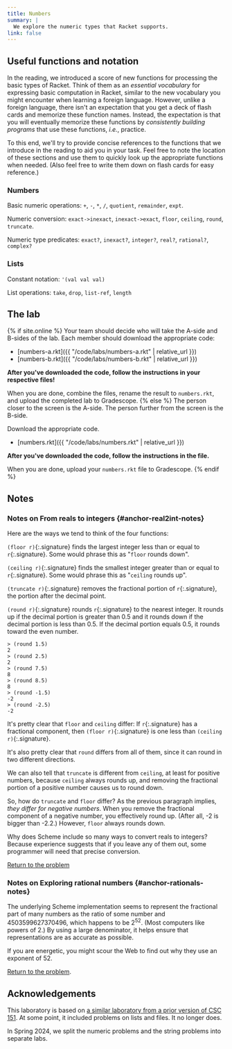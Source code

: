 ```yaml
---
title: Numbers
summary: |
  We explore the numeric types that Racket supports.
link: false
---
```


## Useful functions and notation

In the reading, we introduced a score of new functions for processing the basic types of Racket.
Think of them as an *essential vocabulary* for expressing basic computation in Racket, similar to the new vocabulary you might encounter when learning a foreign language.
However, unlike a foreign language, there isn't an expectation that you get a deck of flash cards and memorize these function names.
Instead, the expectation is that you will eventually memorize these functions by *consistently building programs* that use these functions, *i.e.*, practice.

To this end, we'll try to provide concise references to the functions that we introduce in the reading to aid you in your task.
Feel free to note the location of these sections and use them to quickly look up the appropriate functions when needed.
(Also feel free to write them down on flash cards for easy reference.)

### Numbers

Basic numeric operations: `+`, `-`, `*`, `/`, `quotient`, `remainder`,
`expt`.

Numeric conversion: `exact->inexact`, `inexact->exact`, `floor`,
`ceiling`, `round`, `truncate`.

Numeric type predicates: `exact?`, `inexact?`, `integer?`, `real?`,
`rational?`, `complex?`

### Lists

Constant notation: `'(val val val)`

List operations: `take`, `drop`, `list-ref`, `length`

## The lab

{% if site.online %}
Your team should decide who will take the A-side and B-sides of the lab.
Each member should download the appropriate code:

+ [numbers-a.rkt]({{ "/code/labs/numbers-a.rkt" | relative_url }})
+ [numbers-b.rkt]({{ "/code/labs/numbers-b.rkt" | relative_url }})

**After you've downloaded the code, follow the instructions in your respective files!**

When you are done, combine the files, rename the result to `numbers.rkt`, and upload the completed lab to Gradescope.
{% else %}
The person closer to the screen is the A-side.  The person further from the screen is the B-side.

Download the appropriate code.

+ [numbers.rkt]({{ "/code/labs/numbers.rkt" | relative_url }})

**After you've downloaded the code, follow the instructions in the file.**

When you are done, upload your `numbers.rkt` file to Gradescope.
{% endif %}

## Notes

### Notes on From reals to integers {#anchor-real2int-notes}

Here are the ways we tend to think of the four functions:

`(floor r)`{:.signature} finds the largest integer less than or equal to `r`{:.signature}. Some would phrase this as "`floor` rounds down".

`(ceiling r)`{:.signature} finds the smallest integer greater than or equal to `r`{:.signature}. Some would phrase this as "`ceiling` rounds up".

`(truncate r)`{:.signature} removes the fractional portion of `r`{:.signature}, the portion after the decimal point.

`(round r)`{:.signature} rounds `r`{:.signature} to the nearest integer. It rounds up if the decimal portion is greater than 0.5 and it rounds down if the decimal portion is less than 0.5. If the decimal portion equals 0.5, it rounds toward the even number.

```
> (round 1.5)
2
> (round 2.5)
2
> (round 7.5)
8
> (round 8.5)
8
> (round -1.5)
-2
> (round -2.5)
-2
```

It's pretty clear that `floor` and `ceiling` differ: If `r`{:.signature} has a fractional component, then `(floor r)`{:.signature} is one less than `(ceiling r)`{:.signature}.

It's also pretty clear that `round` differs from all of them, since it can round in two different directions.

We can also tell that `truncate` is different from `ceiling`, at least for positive numbers, because `ceiling` always rounds up, and removing the fractional portion of a positive number causes us to round down.

So, how do `truncate` and `floor` differ? As the previous paragraph implies, *they differ for negative numbers*. When you remove the fractional component of a negative number, you effectively round up. (After all, -2 is bigger than -2.2.) However, `floor` always rounds down.

Why does Scheme include so many ways to convert reals to integers? Because experience suggests that if you leave any of them out, some programmer will need that precise conversion.

[Return to the problem](#anchor-real2int)

### Notes on Exploring rational numbers {#anchor-rationals-notes}

The underlying Scheme implementation seems to represent the fractional part of many numbers as the ratio of some number and 4503599627370496, which happens to be 2<sup>52</sup>. (Most computers like powers of 2.) By using a large denominator, it helps ensure that representations are as accurate as possible.

If you are energetic, you might scour the Web to find out why they use an exponent of 52.

[Return to the problem](#anchor-rationals).

## Acknowledgements

This laboratory is based on [a similar laboratory from a prior version of CSC
151](https://www.cs.grinnell.edu/~rebelsky/Courses/CSC151/2018S/labs/basic-types).
At some point, it included problems on lists and files.  It no longer does.

In Spring 2024, we split the numeric problems and the string problems into separate labs.
